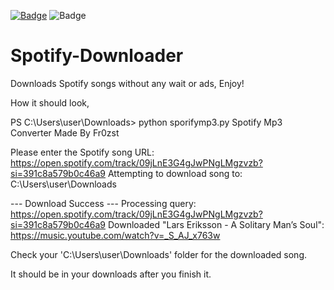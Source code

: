 [![Badge](https://img.shields.io/badge/PythonDiddler-blue)](https://github.com/Fr0zst) ![Badge](https://img.shields.io/badge/Python-blue)
# Spotify-Downloader
Downloads Spotify songs without any wait or ads, Enjoy!


How it should look,

PS C:\Users\user\Downloads> python sporifymp3.py
Spotify Mp3 Converter
Made By Fr0zst

Please enter the Spotify song URL: https://open.spotify.com/track/09jLnE3G4gJwPNgLMgzvzb?si=391c8a579b0c46a9
Attempting to download song to: C:\Users\user\Downloads

--- Download Success ---
Processing query:
https://open.spotify.com/track/09jLnE3G4gJwPNgLMgzvzb?si=391c8a579b0c46a9
Downloaded "Lars Eriksson - A Solitary Man’s Soul":
https://music.youtube.com/watch?v=_S_AJ_x763w


Check your 'C:\Users\user\Downloads' folder for the downloaded song.



It should be in your downloads after you finish it.

